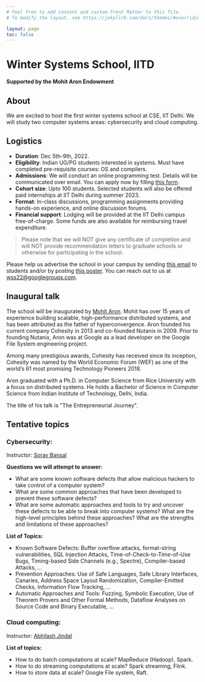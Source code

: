 ```yaml
---
# Feel free to add content and custom Front Matter to this file.
# To modify the layout, see https://jekyllrb.com/docs/themes/#overriding-theme-defaults

layout: page
toc: false
---
```


# Winter Systems School, IITD
**Supported by the Mohit Aron Endowment**

## About
We are excited to host the first winter systems school at CSE, IIT Delhi. We
will study two computer systems areas: cybersecurity and cloud computing. 

## Logistics
* **Duration**: Dec 5th-9th, 2022.
* **Eligibility**: Indian UG/PG students interested in systems. Must have
  completed pre-requisite courses: OS and compilers.
* **Admissions**: We will conduct an online programming test. Details will be
	communicated over email. You can apply now by filling [this
	form](https://forms.gle/HK2hMBmqv1nRpYQx8). 
* **Cohort size**: Upto 100 students. Selected students will also be offered
	paid internships at IIT Delhi during summer 2023.
* **Format**: In-class discussions, programming assignments providing hands-on
  experience, and online discussion forums.
* **Financial support**: Lodging will be provided at the IIT Delhi campus
  free-of-charge. Some funds are also available for reimbursing travel
  expenditure.

> Please note that we will NOT give any certificate of completion and will
NOT provide recommendation letters to graduate schools or otherwise for
participating in the school.

Please help us advertise the school in your campus by sending [this
email](./wss22-email.md) to students and/or by posting [this
poster](./slides/wss22.pdf). You can reach out to us at wss22@googlegroups.com.

## Inaugural talk
The school will be inaugurated by [Mohit
Aron](https://en.wikipedia.org/wiki/Mohit_Aron). Mohit has over 15 years of
experience building scalable, high-performance distributed systems, and has
been attributed as the father of hyperconvergence. Aron founded his current
company  Cohesity in 2013 and co-founded Nutanix in 2009. Prior to founding
Nutanix, Aron was at Google as a lead developer on the Google File System
engineering project. 

Among many prestigious awards, Cohesity has received since its inception,
Cohesity was named by the World Economic Forum (WEF) as one of the world’s 61
most promising Technology Pioneers 2018.

Aron graduated with a Ph.D. in Computer Science from Rice University with a
focus on distributed systems. He holds a Bachelor of Science in Computer
Science from Indian Institute of Technology, Delhi, India.

The title of his talk is "The Entrepreneurial Journey".

## Tentative topics
### Cybersecurity:

Instructor: [Sorav Bansal](https://sorav.compiler.ai)

**Questions we will attempt to answer:**
* What are some known software defects that allow malicious hackers to take
control of a computer system?
* What are some common approaches that have been developed to prevent these
software defects?
* What are some automatic approaches and tools to try and uncover these defects
to be able to break into computer systems?  What are the high-level principles
behind these approaches?  What are the strengths and limitations of these
approaches?

**List of Topics:**

* Known Software Defects:  Buffer overflow attacks, format-string
	vulnerabilities, SQL Injection Attacks, Time-of-Check-to-Time-of-Use Bugs,
	Timing-based Side Channels (e.g., Spectre), Compiler-based Attacks, …
* Prevention Approaches: Use of Safe Languages, Safe Library Interfaces,
	Canaries, Address Space Layout Randomization, Compiler-Emitted Checks,
	Information Flow Tracking, …
* Automatic Approaches and Tools: Fuzzing, Symbolic Execution, Use of Theorem
	Provers and Other Formal Methods, Dataflow Analyses on Source Code and Binary
	Executable, …


### Cloud computing:

Instructor: [Abhilash Jindal](https://abhilash-jindal.com)

**List of topics:**

* How to do batch computations at scale? MapReduce (Hadoop), Spark.
* How to do streaming computations at scale? Spark streaming, Flink.
* How to store data at scale? Google File system, Raft.
